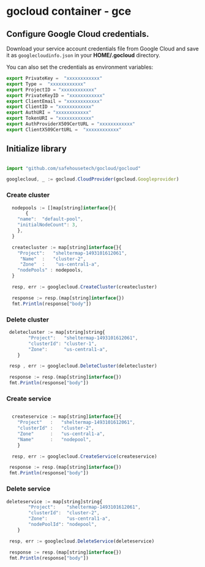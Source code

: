 # gocloud container - gce

## Configure Google Cloud credentials.

Download your service account credentials file from Google Cloud and save it as `googlecloudinfo.json` in your <b>HOME/.gocloud</b> directory.

You can also set the credentials as environment variables:
```js
export PrivateKey =  "xxxxxxxxxxxx"
export Type =  "xxxxxxxxxxxx"
export ProjectID = "xxxxxxxxxxxx"
export PrivateKeyID = "xxxxxxxxxxxx"
export ClientEmail = "xxxxxxxxxxxx"
export ClientID = "xxxxxxxxxxxx"
export AuthURI = "xxxxxxxxxxxx"
export TokenURI = "xxxxxxxxxxxx"
export AuthProviderX509CertURL = "xxxxxxxxxxxx"
export ClientX509CertURL =  "xxxxxxxxxxxx"
```

## Initialize library

```js

import "github.com/safehousetech/gocloud/gocloud"

googlecloud, _ := gocloud.CloudProvider(gocloud.Googleprovider)
```

### Create cluster

```js
  nodepools := []map[string]interface{}{
       {
	"name":  "default-pool",
	"initialNodeCount": 3,
	},
  }

  createcluster := map[string]interface{}{
    "Project":   "sheltermap-1493101612061",
     "Name"  :   "cluster-2",
     "Zone"  :    "us-central1-a",
    "nodePools" : nodepools,
  }

  resp, err := googlecloud.CreateCluster(createcluster)

  response := resp.(map[string]interface{})
  fmt.Println(response["body"])

  ```

### Delete cluster

```js
 deletecluster := map[string]string{
		"Project":   "sheltermap-1493101612061",
		"clusterId": "cluster-1",
		"Zone":      "us-central1-a",
	}

 resp , err := googlecloud.DeleteCluster(deletecluster)

 response := resp.(map[string]interface{})
 fmt.Println(response["body"])
```
### Create service

```js

  createservice := map[string]interface{}{
	"Project"   :   "sheltermap-1493101612061",
	"clusterId" :   "cluster-2",
	"Zone"      :   "us-central1-a",
	"Name"      :   "nodepool",
	}

  resp, err := googlecloud.CreateService(createservice)

 response := resp.(map[string]interface{})
 fmt.Println(response["body"])
```

### Delete service

```js
deleteservice := map[string]string{
		"Project":    "sheltermap-1493101612061",
		"clusterId":  "cluster-2",
		"Zone":       "us-central1-a",
		"nodePoolId": "nodepool",
	}

 resp, err := googlecloud.DeleteService(deleteservice)

 response := resp.(map[string]interface{})
 fmt.Println(response["body"])
```